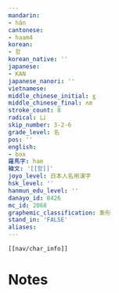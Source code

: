 ```yaml
---
mandarin:
- hán
cantonese:
- haam4
korean:
- 함
korean_native: ''
japanese:
- KAN
japanese_nanori: ''
vietnamese:
middle_chinese_initial: ɣ
middle_chinese_final: ʌm
stroke_count: 8
radical: 凵
skip_number: 3-2-6
grade_level: 名
pos: ''
english:
- box
羅馬字: ham
韓文: '[[함]]'
joyo_level: 日本人名用漢字
hsk_level: ''
hanmun_edu_level: ''
danayo_id: 8426
mc_id: 2068
graphemic_classification: 象形
stand_in: 'FALSE'
aliases:
---
```

```meta-bind-embed
[[nav/char_info]]
```

# Notes
